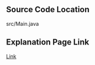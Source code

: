## Source Code Location

src/Main.java

## Explanation Page Link

[Link](https://lunareclipse000.wordpress.com/2024/04/06/%eb%b0%b1%ec%a4%80java-2579-%ea%b3%84%eb%8b%a8-%ec%98%a4%eb%a5%b4%ea%b8%b0/)